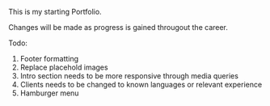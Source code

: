 This is my starting Portfolio.

Changes will be made as progress is gained througout the career.

Todo:
1. Footer formatting
2. Replace placehold images
3. Intro section needs to be more responsive through media queries
4. Clients needs to be changed to known languages or relevant experience
5. Hamburger menu